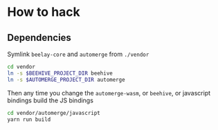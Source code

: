 # How to hack

## Dependencies

Symlink `beelay-core` and `automerge` from `./vendor`

```bash
cd vendor
ln -s $BEEHIVE_PROJECT_DIR beehive
ln -s $AUTOMERGE_PROJECT_DIR automerge
```

Then any time you change the `automerge-wasm`, or `beehive`, or javascript bindings build the JS bindings

```bash
cd vendor/automerge/javascript 
yarn run build
```
